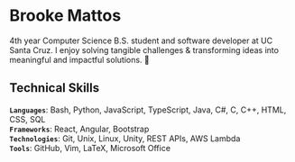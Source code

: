 # Brooke Mattos

4th year Computer Science B.S. student and software developer at UC Santa Cruz. I enjoy solving tangible challenges & transforming ideas into meaningful and impactful solutions. 🚀

## Technical Skills

**`Languages`**: Bash, Python, JavaScript, TypeScript, Java, C\#, C, C++, HTML, CSS, SQL <br>
**`Frameworks`**: React, Angular, Bootstrap <br>
**`Technologies`**: Git, Unix, Linux, Unity, REST APIs, AWS Lambda <br>
**`Tools`**: GitHub, Vim, LaTeX, Microsoft Office
